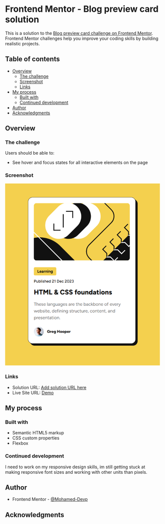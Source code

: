 # Frontend Mentor - Blog preview card solution

This is a solution to the [Blog preview card challenge on Frontend Mentor](https://www.frontendmentor.io/challenges/blog-preview-card-ckPaj01IcS). Frontend Mentor challenges help you improve your coding skills by building realistic projects. 

## Table of contents

- [Overview](#overview)
  - [The challenge](#the-challenge)
  - [Screenshot](#screenshot)
  - [Links](#links)
- [My process](#my-process)
  - [Built with](#built-with)
  - [Continued development](#continued-development)
- [Author](#author)
- [Acknowledgments](#acknowledgments)

## Overview

### The challenge

Users should be able to:

- See hover and focus states for all interactive elements on the page

### Screenshot

![Demo screenshot](./screenshot.jpg)

### Links

- Solution URL: [Add solution URL here](https://your-solution-url.com)
- Live Site URL: [Demo](https://mohamed-devp.github.io/blog-card/)

## My process

### Built with

- Semantic HTML5 markup
- CSS custom properties
- Flexbox

### Continued development

I need to work on my responsive design skills, im still getting stuck at making responsive font sizes and working with other units than pixels.

## Author

- Frontend Mentor - [@Mohamed-Devp](https://www.frontendmentor.io/profile/Mohamed-Devp)

## Acknowledgments
